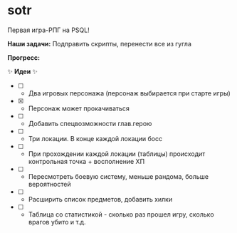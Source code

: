 # sotr
Первая игра-РПГ на PSQL!

**Наши задачи:**
Подправить скрипты, перенести все из гугла

**Прогресс:**


:sparkles: **Идеи** :sparkles:
- [ ] - Два игровых персонажа (персонаж выбирается при старте игры)
- [x] -	Персонаж может прокачиваться
- [ ] - Добавить спецвозможности глав.герою
- [ ] - Три локации. В конце каждой локации босс
- [ ] - При прохождении каждой локации (таблицы) происходит контрольная точка + восполнение ХП
- [ ] - Пересмотреть боевую систему, меньше рандома, больше вероятностей
- [ ] - Расширить список предметов, добавить хилки
- [ ] - Таблица со статистикой - сколько раз прошел игру, сколько врагов убито и т.д.









